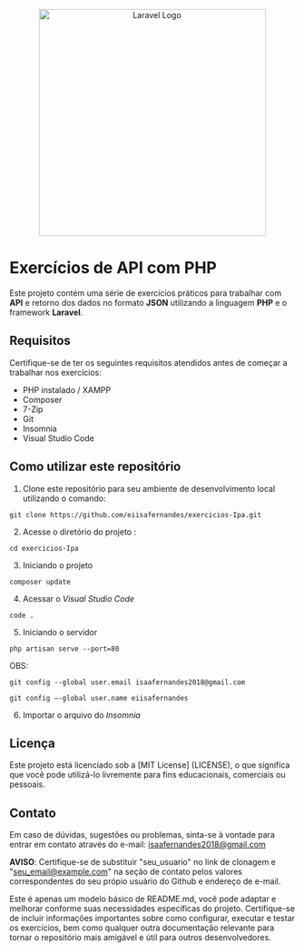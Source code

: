 <p align="center"><a href="https://laravel.com" target="_blank"><img src="https://raw.githubusercontent.com/laravel/art/master/logo-lockup/5%20SVG/2%20CMYK/1%20Full%20Color/laravel-logolockup-cmyk-red.svg" width="400" alt="Laravel Logo"></a></p>

# Exercícios de API com PHP
Este projeto contém uma série de exercícios práticos para trabalhar com **API** e retorno dos dados no formato **JSON** utilizando a linguagem **PHP** e o framework **Laravel**. 

## Requisitos
Certifique-se de ter os seguintes requisitos atendidos antes de começar a trabalhar nos exercícios:
* PHP instalado / XAMPP 
* Composer
* 7-Zip
* Git
* Insomnia
* Visual Studio Code

## Como utilizar este repositório 
1.  Clone este repositório para seu ambiente de desenvolvimento local utilizando o comando:
```
git clone https://github.com/eiisafernandes/exercicios-Ipa.git
```

2. Acesse o diretório do projeto :
```
cd exercicios-Ipa
```

3. Iniciando o projeto
```
composer update
```

4. Acessar o _Visual Studio Code_
```
code .
```

5. Iniciando o servidor 
```
php artisan serve --port=80
```
OBS:
```
git config --global user.email isaafernandes2018@gmail.com
```
```
git config –-global user.name eiisafernandes
```


6. Importar o arquivo do _Insomnia_

## Licença
Este projeto está licenciado sob a [MIT License] (LICENSE), o que significa que você pode utilizá-lo livremente para fins educacionais, comerciais ou pessoais.
## Contato
Em caso de dúvidas, sugestões ou problemas, sinta-se à vontade para entrar em contato através do e-mail: isaafernandes2018@gmail.com

**AVISO**: Certifique-se de substituir "seu_usuario" no link de clonagem e "seu_email@example.com"  na seção de contato pelos valores correspondentes do seu própio usuário do Github e endereço de e-mail.

Este é apenas um modelo básico de README.md, você pode adaptar e melhorar conforme suas necessidades específicas do projeto. Certifique-se de incluir informações importantes sobre como configurar, executar e testar os exercícios, bem como qualquer outra documentação relevante para tornar o repositório mais amigável e útil para outros desenvolvedores.
